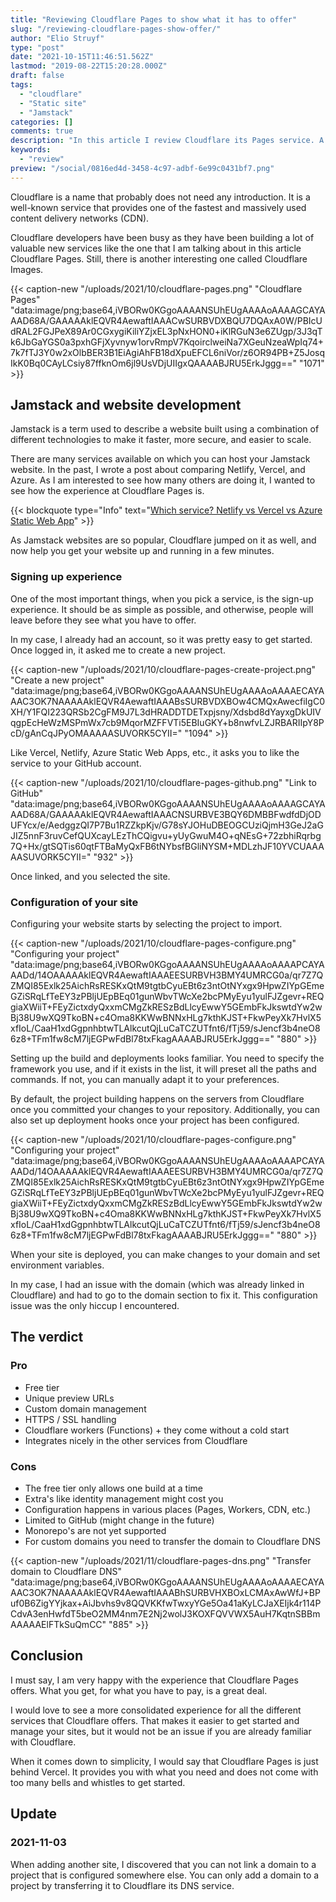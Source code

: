 ```yaml
---
title: "Reviewing Cloudflare Pages to show what it has to offer"
slug: "/reviewing-cloudflare-pages-show-offer/"
author: "Elio Struyf"
type: "post"
date: "2021-10-15T11:46:51.562Z"
lastmod: "2019-08-22T15:20:28.000Z"
draft: false
tags:
  - "cloudflare"
  - "Static site"
  - "Jamstack"
categories: []
comments: true
description: "In this article I review Cloudflare its Pages service. A service that allows to host your Jamstack websites fast, secure, and easily."
keywords:
  - "review"
preview: "/social/0816ed4d-3458-4c97-adbf-6e99c0431bf7.png"
---
```


Cloudflare is a name that probably does not need any introduction. It is a well-known service that provides one of the fastest and massively used content delivery networks (CDN).

Cloudflare developers have been busy as they have been building a lot of valuable new services like the one that I am talking about in this article Cloudflare Pages. Still, there is another interesting one called Cloudflare Images.

{{< caption-new "/uploads/2021/10/cloudflare-pages.png" "Cloudflare Pages"  "data:image/png;base64,iVBORw0KGgoAAAANSUhEUgAAAAoAAAAGCAYAAAD68A/GAAAAAklEQVR4AewaftIAAACwSURBVDXBQU7DQAxA0W/PBIcUdRAL2FGJPeX89Ar0CGxygiKiliYZjxEL3pNxHON0+iKlRGuN3e6ZUgp/3J3qTk6JbGaYGS0a3pxhGFjXyvnyw1orvRmpV7KqoirclweiNa7XGeuNzeaWpIq74+7k7fTJ3Y0w2xOlbBER3B1EiAgiAhFB18dXpuEFCL6niVor/z6OR94PB+Z5JosqIkK0Bq0CAyLCsiy87ffknOm6jl9UsVDjUIIgxQAAAABJRU5ErkJggg==" "1071" >}}

## Jamstack and website development

Jamstack is a term used to describe a website built using a combination of different technologies to make it faster, more secure, and easier to scale. 

There are many services available on which you can host your Jamstack website. In the past, I wrote a post about comparing Netlify, Vercel, and Azure. As I am interested to see how many others are doing it, I wanted to see how the experience at Cloudflare Pages is.

{{< blockquote type="Info" text="[Which service? Netlify vs Vercel vs Azure Static Web App](https://www.eliostruyf.com/netlify-vs-vercel-vs-azure-static-web-app/)" >}}

As Jamstack websites are so popular, Cloudflare jumped on it as well, and now help you get your website up and running in a few minutes.

### Signing up experience

One of the most important things, when you pick a service, is the sign-up experience. It should be as simple as possible, and otherwise, people will leave before they see what you have to offer.

In my case, I already had an account, so it was pretty easy to get started. Once logged in, it asked me to create a new project.

{{< caption-new "/uploads/2021/10/cloudflare-pages-create-project.png" "Create a new project"  "data:image/png;base64,iVBORw0KGgoAAAANSUhEUgAAAAoAAAAECAYAAAC3OK7NAAAAAklEQVR4AewaftIAAABsSURBVDXBOw4CMQxAwecfiIgC0XH/Y1FQI223QRSb2CgFM9J7L3dHRADDTDETxpjsny/Xdsbd8dYayxgDkUIVqgpEcHeWzMSPmWx7cb9MqorMZFFVTi5EBIuGKY+b8nwfvLZJRBARIIpY8PcD/gAnCqJPyOMAAAAASUVORK5CYII=" "1094" >}}

Like Vercel, Netlify, Azure Static Web Apps, etc., it asks you to like the service to your GitHub account. 

{{< caption-new "/uploads/2021/10/cloudflare-pages-github.png" "Link to GitHub"  "data:image/png;base64,iVBORw0KGgoAAAANSUhEUgAAAAoAAAAGCAYAAAD68A/GAAAAAklEQVR4AewaftIAAACNSURBVE3BQY6DMBBFwdfdDjODUFYcx/e/AedggzQI7P7Bu1RZZkpKjv/G78sYJOHuDBEOGCUziQjmH3GeJ2aGJIZ5nnF3ruvCefQUXcayLEzThCQigvu+yUyGwuM4O+qNEsG+72zbhiRqrbg7Q+Hx/gtSQTis60qtFTBaMyQxFB6tNYbsfBGliNYSM+MDLzhJF10YVCUAAAAASUVORK5CYII=" "932" >}}

Once linked, and you selected the site.

### Configuration of your site

Configuring your website starts by selecting the project to import.

{{< caption-new "/uploads/2021/10/cloudflare-pages-configure.png" "Configuring your project"  "data:image/png;base64,iVBORw0KGgoAAAANSUhEUgAAAAoAAAAPCAYAAADd/14OAAAAAklEQVR4AewaftIAAAEESURBVH3BMY4UMRCG0a/qr7Z7QZMQI85Exlk25AichRsRESKxQtM9tgtbCyuEBt6z3ntOtNYxgx9HpwZIYpGEmeGZiSRqLfTeEY3zPBljUEpBEq01gunWbvTWcXe2bcPMyEyu1yulFJZgevr+REQgiaXWiiT+FEyZictxdyQxxmCMgZkRESzBdLlcyEwwY5GEmbFkJkswtdYw2wBj38U9wXQ9TkoBN+c4Oma8KKWwBNNxHLg7kthKJST+FkwPeyXk7HvlX5xfIoL/CaaH1xdGgpnhbtwTLAlkcutQjLuCaTCZUTfnt6/fTj59/sJencf3b4neO86z8+TFm1fw8cM7ljEGPwFdBl78txFkagAAAABJRU5ErkJggg==" "880" >}}

Setting up the build and deployments looks familiar. You need to specify the framework you use, and if it exists in the list, it will preset all the paths and commands. If not, you can manually adapt it to your preferences.

By default, the project building happens on the servers from Cloudflare once you committed your changes to your repository. Additionally, you can also set up deployment hooks once your project has been configured.

{{< caption-new "/uploads/2021/10/cloudflare-pages-configure.png" "Configuring your project"  "data:image/png;base64,iVBORw0KGgoAAAANSUhEUgAAAAoAAAAPCAYAAADd/14OAAAAAklEQVR4AewaftIAAAEESURBVH3BMY4UMRCG0a/qr7Z7QZMQI85Exlk25AichRsRESKxQtM9tgtbCyuEBt6z3ntOtNYxgx9HpwZIYpGEmeGZiSRqLfTeEY3zPBljUEpBEq01gunWbvTWcXe2bcPMyEyu1yulFJZgevr+REQgiaXWiiT+FEyZictxdyQxxmCMgZkRESzBdLlcyEwwY5GEmbFkJkswtdYw2wBj38U9wXQ9TkoBN+c4Oma8KKWwBNNxHLg7kthKJST+FkwPeyXk7HvlX5xfIoL/CaaH1xdGgpnhbtwTLAlkcutQjLuCaTCZUTfnt6/fTj59/sJencf3b4neO86z8+TFm1fw8cM7ljEGPwFdBl78txFkagAAAABJRU5ErkJggg==" "880" >}}

When your site is deployed, you can make changes to your domain and set environment variables. 

In my case, I had an issue with the domain (which was already linked in Cloudflare) and had to go to the domain section to fix it. This configuration issue was the only hiccup I encountered.

## The verdict

### Pro

- Free tier
- Unique preview URLs
- Custom domain management
- HTTPS / SSL handling
- Cloudflare workers (Functions) + they come without a cold start
- Integrates nicely in the other services from Cloudflare

### Cons

- The free tier only allows one build at a time
- Extra's like identity management might cost you
- Configuration happens in various places (Pages, Workers, CDN, etc.)
- Limited to GitHub (might change in the future)
- Monorepo's are not yet supported
- For custom domains you need to transfer the domain to Cloudflare DNS

{{< caption-new "/uploads/2021/11/cloudflare-pages-dns.png" "Transfer domain to Cloudflare DNS"  "data:image/png;base64,iVBORw0KGgoAAAANSUhEUgAAAAoAAAAECAYAAAC3OK7NAAAAAklEQVR4AewaftIAAABhSURBVHXBOxLCMAxAwWfJ+BPuf0B6ZigYYjkax+AiJbvhs9v8QQVKKfwTwxyYGe5Oa41aKyLCJaXEIjk4r114PCdvA3enHwfdT5beO2MM4nm7E2Nj2wolJ3KOXFQVVWX5AuH7KqtnSBBmAAAAAElFTkSuQmCC" "885" >}}

## Conclusion

I must say, I am very happy with the experience that Cloudflare Pages offers. What you get, for what you have to pay, is a great deal. 

I would love to see a more consolidated experience for all the different services that Cloudflare offers. That makes it easier to get started and manage your sites, but it would not be an issue if you are already familiar with Cloudflare.

When it comes down to simplicity, I would say that Cloudflare Pages is just behind Vercel. It provides you with what you need and does not come with too many bells and whistles to get started.

## Update

### 2021-11-03

When adding another site, I discovered that you can not link a domain to a project that is configured somewhere else. You can only add a domain to a project by transferring it to Cloudflare its DNS service.